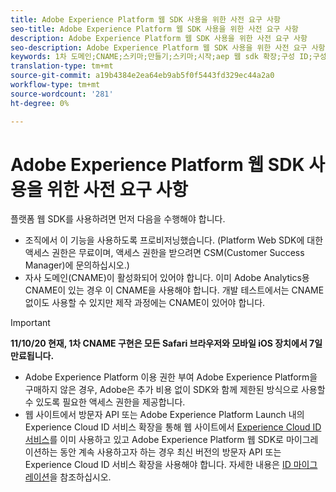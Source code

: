 ```yaml
---
title: Adobe Experience Platform 웹 SDK 사용을 위한 사전 요구 사항
seo-title: Adobe Experience Platform 웹 SDK 사용을 위한 사전 요구 사항
description: Adobe Experience Platform 웹 SDK 사용을 위한 사전 요구 사항
seo-description: Adobe Experience Platform 웹 SDK 사용을 위한 사전 요구 사항
keywords: 1차 도메인;CNAME;스키마;만들기;스키마;시작;aep 웹 sdk 확장;구성 ID;구성 도구;데이터 요소;데이터 요소 만들기;데이터 요소 만들기;XDM 개체;sendEvent;send Event;send Event;
translation-type: tm+mt
source-git-commit: a19b4384e2ea64eb9ab5f0f5443fd329ec44a2a0
workflow-type: tm+mt
source-wordcount: '281'
ht-degree: 0%

---
```



# Adobe Experience Platform 웹 SDK 사용을 위한 사전 요구 사항

플랫폼 웹 SDK를 사용하려면 먼저 다음을 수행해야 합니다.

- 조직에서 이 기능을 사용하도록 프로비저닝했습니다. (Platform Web SDK에 대한 액세스 권한은 무료이며, 액세스 권한을 받으려면 CSM(Customer Success Manager)에 문의하십시오.)
- 자사 도메인(CNAME)이 활성화되어 있어야 합니다. 이미 Adobe Analytics용 CNAME이 있는 경우 이 CNAME을 사용해야 합니다. 개발 테스트에서는 CNAME 없이도 사용할 수 있지만 제작 과정에는 CNAME이 있어야 합니다.

>[!IMPORTANT]
>
>**11/10/20 현재, 1차 CNAME 구현은 모든 Safari 브라우저와 모바일 iOS 장치에서 7일 만료됩니다.**

- Adobe Experience Platform 이용 권한 부여 Adobe Experience Platform을 구매하지 않은 경우, Adobe은 추가 비용 없이 SDK와 함께 제한된 방식으로 사용할 수 있도록 필요한 액세스 권한을 제공합니다.
- 웹 사이트에서 방문자 API 또는 Adobe Experience Platform Launch 내의 Experience Cloud ID 서비스 확장을 통해 웹 사이트에서 [Experience Cloud ID 서비스](https://experienceleague.adobe.com/docs/experience-platform/edge/identity/overview.html)를 이미 사용하고 있고 Adobe Experience Platform 웹 SDK로 마이그레이션하는 동안 계속 사용하고자 하는 경우 최신 버전의 방문자 API 또는 Experience Cloud ID 서비스 확장을 사용해야 합니다. 자세한 내용은 [ID 마이그레이션](https://experienceleague.adobe.com/docs/experience-platform/edge/identity/overview.html?lang=en#identity)을 참조하십시오.
